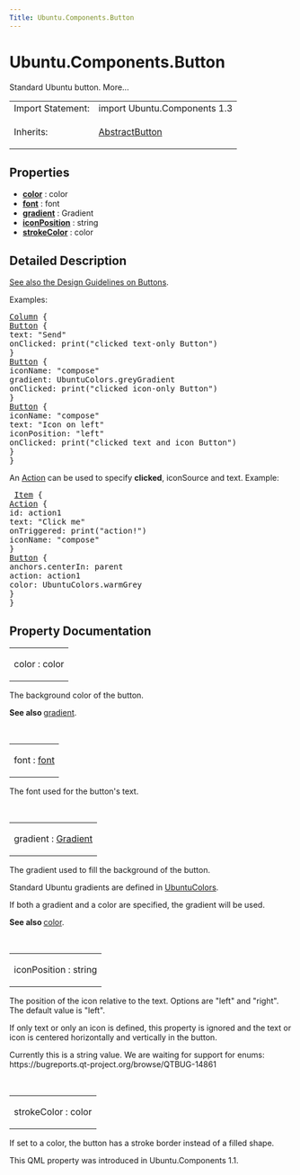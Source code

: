 ```yaml
---
Title: Ubuntu.Components.Button
---
```


# Ubuntu.Components.Button

<span class="subtitle"></span>
<!-- $$$Button-brief -->
<p>Standard Ubuntu button. More...</p>
<!-- @@@Button -->
<table class="alignedsummary">
<tr><td class="memItemLeft rightAlign topAlign"> Import Statement:</td><td class="memItemRight bottomAlign"> import Ubuntu.Components 1.3</td></tr><tr><td class="memItemLeft rightAlign topAlign"> Inherits:</td><td class="memItemRight bottomAlign"> <p><a href="Ubuntu.Components.AbstractButton.md">AbstractButton</a></p>
</td></tr></table><ul>
</ul>
<h2 id="properties">Properties</h2>
<ul>
<li class="fn"><b><b><a href="#color-prop">color</a></b></b> : color</li>
<li class="fn"><b><b><a href="#font-prop">font</a></b></b> : font</li>
<li class="fn"><b><b><a href="#gradient-prop">gradient</a></b></b> : Gradient</li>
<li class="fn"><b><b><a href="#iconPosition-prop">iconPosition</a></b></b> : string</li>
<li class="fn"><b><b><a href="#strokeColor-prop">strokeColor</a></b></b> : color</li>
</ul>
<!-- $$$Button-description -->
<h2 id="details">Detailed Description</h2>
</p>
<p><a href="../design/building-blocks/buttons.md">See also the Design Guidelines on Buttons</a>.</p>
<p>Examples:</p>
<pre class="qml"><span class="type"><a href="QtQuick.Column.md">Column</a></span> {
<span class="type"><a href="index.html">Button</a></span> {
<span class="name">text</span>: <span class="string">&quot;Send&quot;</span>
<span class="name">onClicked</span>: <span class="name">print</span>(<span class="string">&quot;clicked text-only Button&quot;</span>)
}
<span class="type"><a href="index.html">Button</a></span> {
<span class="name">iconName</span>: <span class="string">&quot;compose&quot;</span>
<span class="name">gradient</span>: <span class="name">UbuntuColors</span>.<span class="name">greyGradient</span>
<span class="name">onClicked</span>: <span class="name">print</span>(<span class="string">&quot;clicked icon-only Button&quot;</span>)
}
<span class="type"><a href="index.html">Button</a></span> {
<span class="name">iconName</span>: <span class="string">&quot;compose&quot;</span>
<span class="name">text</span>: <span class="string">&quot;Icon on left&quot;</span>
<span class="name">iconPosition</span>: <span class="string">&quot;left&quot;</span>
<span class="name">onClicked</span>: <span class="name">print</span>(<span class="string">&quot;clicked text and icon Button&quot;</span>)
}
}</pre>
<p>An <a href="Ubuntu.Components.Action.md">Action</a> can be used to specify <b>clicked</b>, iconSource and text. Example:</p>
<pre class="qml"> <span class="type"><a href="QtQuick.Item.md">Item</a></span> {
<span class="type"><a href="Ubuntu.Components.Action.md">Action</a></span> {
<span class="name">id</span>: <span class="name">action1</span>
<span class="name">text</span>: <span class="string">&quot;Click me&quot;</span>
<span class="name">onTriggered</span>: <span class="name">print</span>(<span class="string">&quot;action!&quot;</span>)
<span class="name">iconName</span>: <span class="string">&quot;compose&quot;</span>
}
<span class="type"><a href="index.html">Button</a></span> {
<span class="name">anchors</span>.centerIn: <span class="name">parent</span>
<span class="name">action</span>: <span class="name">action1</span>
<span class="name">color</span>: <span class="name">UbuntuColors</span>.<span class="name">warmGrey</span>
}
}</pre>
<!-- @@@Button -->
<h2>Property Documentation</h2>
<!-- $$$color -->
<table class="qmlname"><tr valign="top" id="color-prop"><td class="tblQmlPropNode"><p><span class="name">color</span> : <span class="type">color</span></p></td></tr></table><p>The background color of the button.</p>
<p><b>See also </b><a href="#gradient-prop">gradient</a>.</p>
<!-- @@@color -->
<br/>
<!-- $$$font -->
<table class="qmlname"><tr valign="top" id="font-prop"><td class="tblQmlPropNode"><p><span class="name">font</span> : <span class="type"><a href="#font-prop">font</a></span></p></td></tr></table><p>The font used for the button's text.</p>
<!-- @@@font -->
<br/>
<!-- $$$gradient -->
<table class="qmlname"><tr valign="top" id="gradient-prop"><td class="tblQmlPropNode"><p><span class="name">gradient</span> : <span class="type"><a href="QtQuick.Gradient.md">Gradient</a></span></p></td></tr></table><p>The gradient used to fill the background of the button.</p>
<p>Standard Ubuntu gradients are defined in <a href="Ubuntu.Components.UbuntuColors.md">UbuntuColors</a>.</p>
<p>If both a gradient and a color are specified, the gradient will be used.</p>
<p><b>See also </b><a href="#color-prop">color</a>.</p>
<!-- @@@gradient -->
<br/>
<!-- $$$iconPosition -->
<table class="qmlname"><tr valign="top" id="iconPosition-prop"><td class="tblQmlPropNode"><p><span class="name">iconPosition</span> : <span class="type">string</span></p></td></tr></table><p>The position of the icon relative to the text. Options are &quot;left&quot; and &quot;right&quot;. The default value is &quot;left&quot;.</p>
<p>If only text or only an icon is defined, this property is ignored and the text or icon is centered horizontally and vertically in the button.</p>
<p>Currently this is a string value. We are waiting for support for enums: https://bugreports.qt-project.org/browse/QTBUG-14861</p>
<!-- @@@iconPosition -->
<br/>
<!-- $$$strokeColor -->
<table class="qmlname"><tr valign="top" id="strokeColor-prop"><td class="tblQmlPropNode"><p><span class="name">strokeColor</span> : <span class="type">color</span></p></td></tr></table><p>If set to a color, the button has a stroke border instead of a filled shape.</p>
<p>This QML property was introduced in  Ubuntu.Components 1.1.</p>
<!-- @@@strokeColor -->
<br/>
